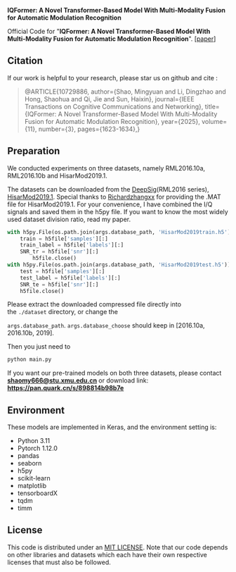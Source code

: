 **IQFormer: A Novel Transformer-Based Model With Multi-Modality Fusion for Automatic Modulation Recognition**

Official Code for "**IQFormer: A Novel Transformer-Based Model With Multi-Modality Fusion for Automatic Modulation Recognition**". [[paper](https://ieeexplore.ieee.org/abstract/document/10729886)]

## Citation

If our work is helpful to your research, please star us on github and cite :
> @ARTICLE{10729886,
  author={Shao, Mingyuan and Li, Dingzhao and Hong, Shaohua and Qi, Jie and Sun, Haixin},
  journal={IEEE Transactions on Cognitive Communications and Networking}, 
  title={IQFormer: A Novel Transformer-Based Model With Multi-Modality Fusion for Automatic Modulation Recognition}, 
  year={2025},
  volume={11},
  number={3},
  pages={1623-1634},}
> 

## **Preparation**

We conducted experiments on three datasets, namely RML2016.10a, RML2016.10b and HisarMod2019.1.

The datasets can be downloaded from the [DeepSig](https://www.deepsig.ai/datasets/)(RML2016 series), [HisarMod2019.1](https://pan.quark.cn/s/016a2f6861a2).  Special thanks to [Richardzhangxx](https://github.com/Richardzhangxx/AMR-Benchmark) for providing the .MAT file for HisarMod2019.1. For your convenience, I have combined the I/Q signals and saved them in the h5py file. If you want to know the most widely used dataset division ratio, read my paper.

```python
with h5py.File(os.path.join(args.database_path, 'HisarMod2019train.h5')) as h5file:
    train = h5file['samples'][:]
    train_label = h5file['labels'][:]
    SNR_tr = h5file['snr'][:]
		h5file.close()
with h5py.File(os.path.join(args.database_path, 'HisarMod2019test.h5')) as h5file:
    test = h5file['samples'][:]
    test_label = h5file['labels'][:]
    SNR_te = h5file['snr'][:]
    h5file.close()
```

Please extract the downloaded compressed file directly into the `./dataset` directory, or change the 

`args.database_path`.  `args.database_choose`  should keep in [2016.10a, 2016.10b, 2019].

Then you just need to 

```python
python main.py
```

If you want our pre-trained models on both three datasets, please contact **shaomy666@stu.xmu.edu.cn** or download link: **https://pan.quark.cn/s/898814b98b7e**
## **Environment**

These models are implemented in Keras, and the environment setting is:

- Python 3.11
- Pytorch 1.12.0
- pandas
- seaborn
- h5py
- scikit-learn
- matplotlib
- tensorboardX
- tqdm
- timm

## **License**

This code is distributed under an [MIT LICENSE](https://github.com/zjwXDU/AMC-Net/blob/main/LICENSE). Note that our code depends on other libraries and datasets which each have their own respective licenses that must also be followed.
